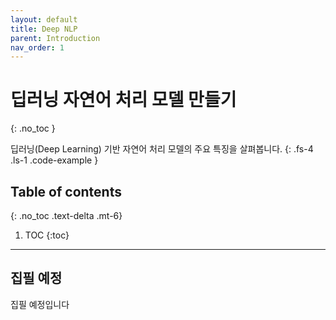 ```yaml
---
layout: default
title: Deep NLP
parent: Introduction
nav_order: 1
---
```


# 딥러닝 자연어 처리 모델 만들기
{: .no_toc }

딥러닝(Deep Learning) 기반 자연어 처리 모델의 주요 특징을 살펴봅니다.
{: .fs-4 .ls-1 .code-example }

## Table of contents
{: .no_toc .text-delta .mt-6}

1. TOC
{:toc}

---

## 집필 예정

집필 예정입니다
